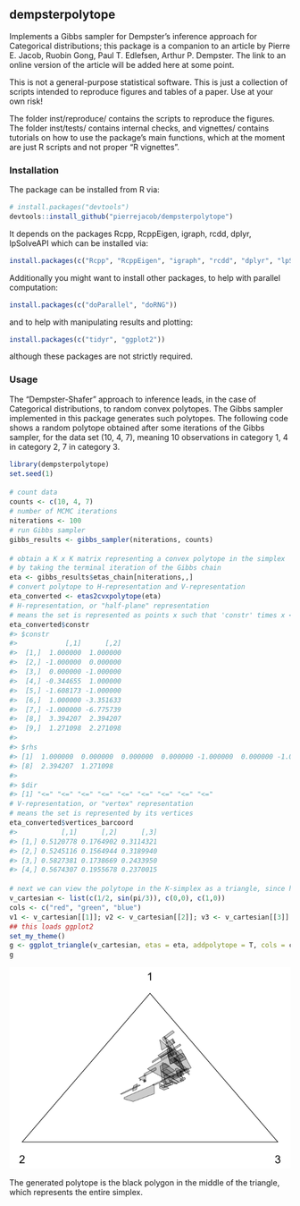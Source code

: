
## dempsterpolytope

Implements a Gibbs sampler for Dempster’s inference approach for
Categorical distributions; this package is a companion to an article by
Pierre E. Jacob, Ruobin Gong, Paul T. Edlefsen, Arthur P. Dempster. The
link to an online version of the article will be added here at some
point.

This is not a general-purpose statistical software. This is just a
collection of scripts intended to reproduce figures and tables of a
paper. Use at your own risk\!

The folder inst/reproduce/ contains the scripts to reproduce the
figures. The folder inst/tests/ contains internal checks, and vignettes/
contains tutorials on how to use the package’s main functions, which at
the moment are just R scripts and not proper “R vignettes”.

### Installation

The package can be installed from R via:

``` r
# install.packages("devtools")
devtools::install_github("pierrejacob/dempsterpolytope")
```

It depends on the packages Rcpp, RcppEigen, igraph, rcdd, dplyr,
lpSolveAPI which can be installed
via:

``` r
install.packages(c("Rcpp", "RcppEigen", "igraph", "rcdd", "dplyr", "lpSolveAPI"))
```

Additionally you might want to install other packages, to help with
parallel computation:

``` r
install.packages(c("doParallel", "doRNG"))
```

and to help with manipulating results and plotting:

``` r
install.packages(c("tidyr", "ggplot2"))
```

although these packages are not strictly required.

### Usage

The “Dempster-Shafer” approach to inference leads, in the case of
Categorical distributions, to random convex polytopes. The Gibbs sampler
implemented in this package generates such polytopes. The following code
shows a random polytope obtained after some iterations of the Gibbs
sampler, for the data set (10, 4, 7), meaning 10 observations in
category 1, 4 in category 2, 7 in category 3.

``` r
library(dempsterpolytope)
set.seed(1)

# count data
counts <- c(10, 4, 7)
# number of MCMC iterations
niterations <- 100
# run Gibbs sampler
gibbs_results <- gibbs_sampler(niterations, counts)

# obtain a K x K matrix representing a convex polytope in the simplex
# by taking the terminal iteration of the Gibbs chain
eta <- gibbs_results$etas_chain[niterations,,]
# convert polytope to H-representation and V-representation
eta_converted <- etas2cvxpolytope(eta)
# H-representation, or "half-plane" representation
# means the set is represented as points x such that 'constr' times x <= 'rhs' 
eta_converted$constr
#> $constr
#>            [,1]      [,2]
#>  [1,]  1.000000  1.000000
#>  [2,] -1.000000  0.000000
#>  [3,]  0.000000 -1.000000
#>  [4,] -0.344655  1.000000
#>  [5,] -1.608173 -1.000000
#>  [6,]  1.000000 -3.351633
#>  [7,] -1.000000 -6.775739
#>  [8,]  3.394207  2.394207
#>  [9,]  1.271098  2.271098
#> 
#> $rhs
#> [1]  1.000000  0.000000  0.000000  0.000000 -1.000000  0.000000 -1.000000
#> [8]  2.394207  1.271098
#> 
#> $dir
#> [1] "<=" "<=" "<=" "<=" "<=" "<=" "<=" "<=" "<="
# V-representation, or "vertex" representation
# means the set is represented by its vertices
eta_converted$vertices_barcoord
#>           [,1]      [,2]      [,3]
#> [1,] 0.5120778 0.1764902 0.3114321
#> [2,] 0.5245116 0.1564944 0.3189940
#> [3,] 0.5827381 0.1738669 0.2433950
#> [4,] 0.5674307 0.1955678 0.2370015

# next we can view the polytope in the K-simplex as a triangle, since here K = 3
v_cartesian <- list(c(1/2, sin(pi/3)), c(0,0), c(1,0))
cols <- c("red", "green", "blue")
v1 <- v_cartesian[[1]]; v2 <- v_cartesian[[2]]; v3 <- v_cartesian[[3]]
## this loads ggplot2
set_my_theme()
g <- ggplot_triangle(v_cartesian, etas = eta, addpolytope = T, cols = cols)
g
```

![](README-usage-1.png)<!-- -->

The generated polytope is the black polygon in the middle of the
triangle, which represents the entire simplex.
